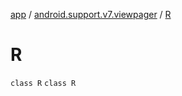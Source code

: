 [app](../../index.md) / [android.support.v7.viewpager](../index.md) / [R](./index.md)

# R

`class R`
`class R`